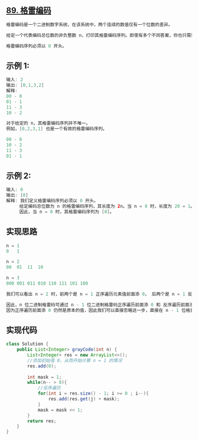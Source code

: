 ## **[89. 格雷编码](https://leetcode-cn.com/problems/gray-code/)**

```java
格雷编码是一个二进制数字系统，在该系统中，两个连续的数值仅有一个位数的差异。

给定一个代表编码总位数的非负整数 n，打印其格雷编码序列。即使有多个不同答案，你也只需要返回其中一种。

格雷编码序列必须以 0 开头。
```





## **示例 1:**

```java
输入: 2
输出: [0,1,3,2]
解释:
00 - 0
01 - 1
11 - 3
10 - 2

对于给定的 n，其格雷编码序列并不唯一。
例如，[0,2,3,1] 也是一个有效的格雷编码序列。

00 - 0
10 - 2
11 - 3
01 - 1
```



## **示例 2:**

```java
输入: 0
输出: [0]
解释: 我们定义格雷编码序列必须以 0 开头。
     给定编码总位数为 n 的格雷编码序列，其长度为 2n。当 n = 0 时，长度为 20 = 1。
     因此，当 n = 0 时，其格雷编码序列为 [0]。
```





## **实现思路**

```java
n = 1
0	1

n = 2
00	01	11	10

n = 3
000	001	011	010	110	111	101	100

我们可以看出 n = 2 时，前两个是 n = 1 正序遍历元素值前面添 0， 后两个是 n = 1 反序遍历前面添 1

因此，n 位二进制格雷码可通过 n - 1 位二进制格雷码正序遍历前面添 0 和 反序遍历前面添 1 的顺序得到
因为正序遍历前面添 0 仍然是原本的值，因此我们可以直接忽略这一步，直接在 n - 1 位格雷码的 list 集合上 添加反序遍历前面添 1 的元素即可
```



## **实现代码**

```java
class Solution {
    public List<Integer> grayCode(int n) {
        List<Integer> res = new ArrayList<>();
        //添加初始值 0，从而开始计算 n = 1 的情况
		res.add(0);
        
        int mask = 1;
        while(n-- > 0){
            //反序遍历
            for(int i = res.size() - 1; i >= 0 ; i--){
                res.add(res.get(j) + mask);
            }
            mask = mask << 1;
        }
        return res;
    }
}
```

